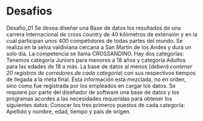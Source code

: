 # Desafios
Desafio_01
Se desea diseñar una Base de datos los resultados de una carrera internacional de 
cross country de 40 kilómetros de extensión y en la cual participan unos 400 competidores de 
todas partes del mundo. Se realiza en la selva valdiviana cercana a San Martín de los Andes y 
dura un solo día. La competencia se llama CROSSANDINO.
Hay dos categorías: Tenemos categoría Juniors para menores a 18 años y categoría Adultos
para las edades de 18 a más.
La base de datos al menos (*deberá contener 20 registros de corredores de cada categoría*) con 
sus respectivos tiempos de llegada a la meta final. Esta información está mezclada, no en 
orden, sino como fue registrada por los empleados en cargar los datos.
Se requiere por parte del diseñador de software una base de datos y los programas acordes a 
las necesidades requeridas para obtener los siguientes datos:
Conocer los tres primeros puestos de cada categoría: Apellido y nombre, edad, tiempo y país de 
origen.
